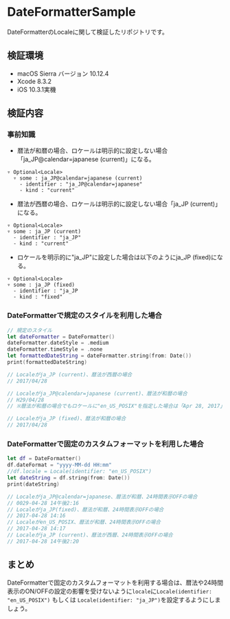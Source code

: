 # DateFormatterSample
DateFormatterのLocaleに関して検証したリポジトリです。

## 検証環境
- macOS Sierra バージョン 10.12.4
- Xcode 8.3.2
- iOS 10.3.1実機

## 検証内容

### 事前知識

- 暦法が和暦の場合、ロケールは明示的に設定しない場合「ja_JP@calendar=japanese (current)」になる。

```
▿ Optional<Locale>
  ▿ some : ja_JP@calendar=japanese (current)
    - identifier : "ja_JP@calendar=japanese"
    - kind : "current"
```

- 暦法が西暦の場合、ロケールは明示的に設定しない場合「ja_JP (current)」になる。

```
▿ Optional<Locale>
▿ some : ja_JP (current)
  - identifier : "ja_JP"
  - kind : "current"
```

- ロケールを明示的に"ja_JP"に設定した場合は以下のようにja_JP (fixed)になる。
```
▿ Optional<Locale>
▿ some : ja_JP (fixed)
  - identifier : "ja_JP
  - kind : "fixed"
```

### DateFormatterで規定のスタイルを利用した場合

``` swift
// 規定のスタイル
let dateFormatter = DateFormatter()
dateFormatter.dateStyle = .medium
dateFormatter.timeStyle = .none
let formattedDateString = dateFormatter.string(from: Date())
print(formattedDateString)

// Localeがja_JP (current)、暦法が西暦の場合
// 2017/04/28

// Localeがja_JP@calendar=japanese (current)、暦法が和暦の場合
// H29/04/28
// ※暦法が和暦の場合でもロケールに"en_US_POSIX"を指定した場合は「Apr 28, 2017」になる

// Localeがja_JP (fixed)、暦法が和暦の場合
// 2017/04/28

```

### DateFormatterで固定のカスタムフォーマットを利用した場合

``` swift
let df = DateFormatter()
df.dateFormat = "yyyy-MM-dd HH:mm"
//df.locale = Locale(identifier: "en_US_POSIX")
let dateString = df.string(from: Date())
print(dateString)

// Localeがja_JP@calendar=japanese、暦法が和暦、24時間表示OFFの場合
// 0029-04-28 14午後2:16
// Localeがja_JP(fixed)、暦法が和暦、24時間表示OFFの場合
// 2017-04-28 14:16
// Localeがen_US_POSIX、暦法が和暦、24時間表示OFFの場合
// 2017-04-28 14:17
// Localeがja_JP (current)、暦法が西暦、24時間表示OFFの場合
// 2017-04-28 14午後2:20
```

## まとめ
DateFormatterで固定のカスタムフォーマットを利用する場合は、暦法や24時間表示のON/OFFの設定の影響を受けないように`locale`に`Locale(identifier: "en_US_POSIX")` もしくは `Locale(identifier: "ja_JP")`を設定するようにしましょう。

